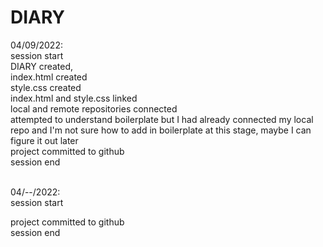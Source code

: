 # DIARY

04/09/2022: <br>
session start <br>
DIARY created, <br>
index.html created <br>
style.css created <br>
index.html and style.css linked <br>
local and remote repositories connected <br>
attempted to understand boilerplate but I had already connected my local repo and I'm not sure how to add in boilerplate at this stage, maybe I can figure it out later <br>
project committed to github <br>
session end <br><br>

04/--/2022: <br>
session start <br>

project committed to github <br>
session end <br><br>